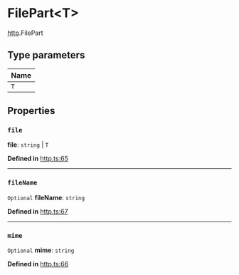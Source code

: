# FilePart<T\>

[http](../modules/http.md).FilePart

## Type parameters

| Name |
| :------ |
| `T` |

## Properties

### `file`

 **file**: `string` \| `T`

**Defined in** [http.ts:65](https://github.com/tauri-apps/tauri/blob/e29997c5/tooling/api/src/http.ts#L65)

___

### `fileName`

 `Optional` **fileName**: `string`

**Defined in** [http.ts:67](https://github.com/tauri-apps/tauri/blob/e29997c5/tooling/api/src/http.ts#L67)

___

### `mime`

 `Optional` **mime**: `string`

**Defined in** [http.ts:66](https://github.com/tauri-apps/tauri/blob/e29997c5/tooling/api/src/http.ts#L66)
